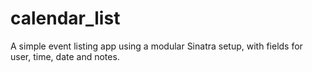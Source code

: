 # calendar_list
A simple event listing app using a modular Sinatra setup, with fields for user, time, date and notes.

